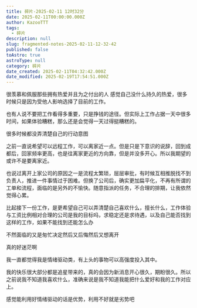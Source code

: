 ```yaml
---
title: 碎片-2025-02-11 12时32分
date: 2025-02-11T00:00:00.000Z
author: KazooTTT
tags:
  - 碎片
description: null
slug: fragmented-notes-2025-02-11-12-32-42
published: false
toAstro: true
astroType: null
category: 碎片
date_created: 2025-02-11T04:32:42.000Z
date_modified: 2025-02-19T17:54:51.000Z
---
```


很羡慕和佩服那些拥有热爱并且为之付出的人 感觉自己没什么持久的热爱，很多时候只是因为受他人影响选择了目前的工作。

也有人说不要把工作看得多重要，只是挣钱的途径。但实际上工作占据一天中很多时间，如果体验糟糕，那么还是会觉得一天过得挺糟糕的。

很多时候都没弄清楚自己的行动意图

之前一直说希望可以远程工作，可以离家近一点。但是只是下意识的说辞，回到成都后，回家频率更高，也是往离家更近的方向靠，但是并没多开心。所以我期望的或许不是要离家近。

也说过离开上家公司的原因之一是流程太繁琐，层层审批，有时候互相推脱找不到负责人，推进一件事情过于困难。但换了公司后，确实更加扁平化，不再有所谓的工单和流程，面临的是另外的不愉快。随意指派的任务，不合理的排期，让我依然觉得心累。

比起接下一份工作，是更希望自己可以弄清楚自己喜欢什么，擅长什么，工作体验与工资比例相对合理的公司是我的目标吗，求稳定还是求待遇，以及自己能否找到这样的工作，如果不能找到还能怎么办

不然面临的又是匆忙决定然后又后悔然后又想离开

真的好迷茫啊

我一直都觉得我是情绪驱动类，有上头的事物可以高强度投入其中。  

我的快乐很大部分都是追星带来的，真的会因为新消息开心很久，期盼很久。所以之前说我不知道我喜欢什么，准确来说是我不知道我能把什么爱好和我的工作对应上。  

感觉能利用好情绪驱动的话是优势，利用不好就是劣势吧 ​​​

